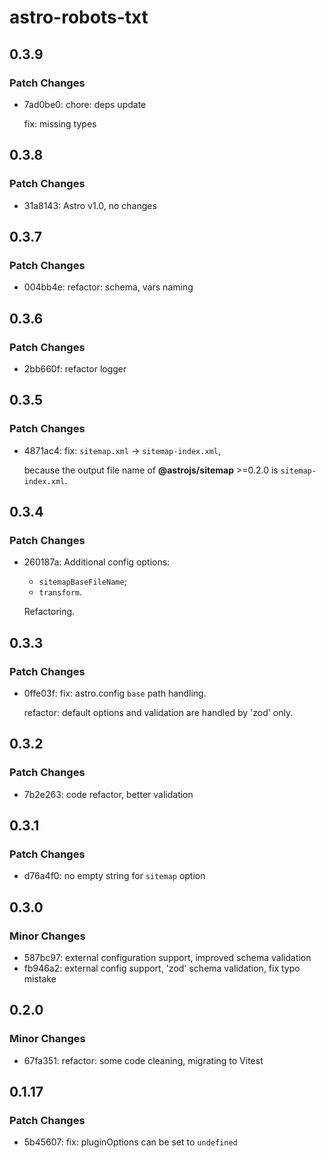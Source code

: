 # astro-robots-txt

## 0.3.9

### Patch Changes

- 7ad0be0: chore: deps update

  fix: missing types

## 0.3.8

### Patch Changes

- 31a8143: Astro v1.0, no changes

## 0.3.7

### Patch Changes

- 004bb4e: refactor: schema, vars naming

## 0.3.6

### Patch Changes

- 2bb660f: refactor logger

## 0.3.5

### Patch Changes

- 4871ac4: fix: `sitemap.xml` -> `sitemap-index.xml`,

  because the output file name of **@astrojs/sitemap** >=0.2.0 is `sitemap-index.xml`.

## 0.3.4

### Patch Changes

- 260187a: Additional config options:

  - `sitemapBaseFileName`;
  - `transform`.

  Refactoring.

## 0.3.3

### Patch Changes

- 0ffe03f: fix: astro.config `base` path handling.

  refactor: default options and validation are handled by 'zod' only.

## 0.3.2

### Patch Changes

- 7b2e263: code refactor, better validation

## 0.3.1

### Patch Changes

- d76a4f0: no empty string for `sitemap` option

## 0.3.0

### Minor Changes

- 587bc97: external configuration support, improved schema validation
- fb946a2: external config support, 'zod' schema validation, fix typo mistake

## 0.2.0

### Minor Changes

- 67fa351: refactor: some code cleaning, migrating to Vitest

## 0.1.17

### Patch Changes

- 5b45607: fix: pluginOptions can be set to `undefined`
